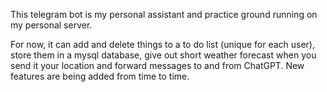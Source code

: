 This telegram bot is my personal assistant and practice ground running on my personal server.

For now, it can add and delete things to a to do list (unique for each user), store them in a mysql database, give out short weather forecast when you send it your location and forward messages to and from ChatGPT. New features are being added from time to time.
